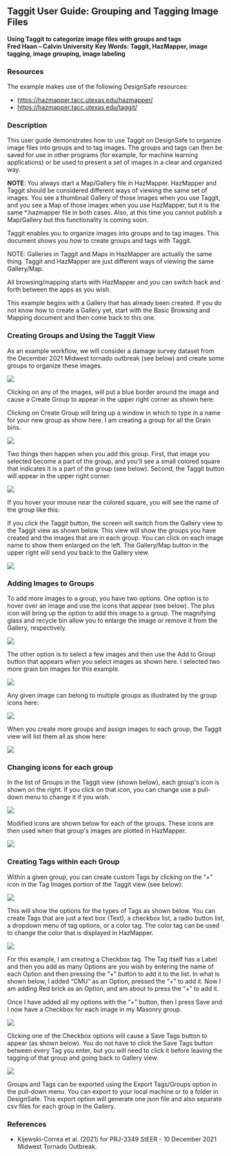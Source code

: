 <!-- # Grouping and Tagging Image Files -->
## Taggit User Guide: Grouping and Tagging Image Files

**Using Taggit to categorize image files with groups and tags**  
**Fred Haan – Calvin University**
**Key Words: Taggit, HazMapper, image tagging, image grouping, image labeling**

### Resources 

The example makes use of the following DesignSafe resources:

* <https://hazmapper.tacc.utexas.edu/hazmapper/>
* <https://hazmapper.tacc.utexas.edu/taggit/>

### Description

This user guide demonstrates how to use Taggit on DesignSafe to organize image files into groups and to tag images. The groups and tags can then be saved for use in other programs (for example, for machine learning applications) or be used to present a set of images in a clear and organized way.

**NOTE**: You always start a Map/Gallery file in HazMapper. HazMapper and Taggit should be considered different ways of viewing the same set of images. You see a thumbnail Gallery of those images when you use Taggit, and you see a Map of those images when you use HazMapper, but it is the same *.hazmapper file in both cases. Also, at this time you cannot publish a Map/Gallery but this functionality is coming soon.


Taggit enables you to organize images into groups and to tag images. This document shows you how to create groups and tags with Taggit.

NOTE: Galleries in Taggit and Maps in HazMapper are actually the same thing. Taggit and HazMapper are just different ways of viewing the same Gallery/Map. 

All browsing/mapping starts with HazMapper and you can switch back and forth between the apps as you wish.

This example begins with a Gallery that has already been created. If you do not know how to create a Gallery yet, start with the Basic Browsing and Mapping document and then come back to this one. 

### Creating Groups and Using the Taggit View

As an example workflow, we will consider a damage survey dataset from the December 2021 Midwest tornado outbreak (see below) and create some groups to organize these images.

![](img2/image001.png)  

Clicking on any of the images, will put a blue border around the image and cause a Create Group to appear in the upper right corner as shown here:

<!-- ![](img2/image004.png) -->

Clicking on Create Group will bring up a window in which to type in a name for your new group as show here. I am creating a group for all the Grain bins. 

![](img2/image005.png)

Two things then happen when you add this group. First, that image you selected become a part of the group, and you'll see a small colored square that indicates it is a part of the group (see below). Second, the Taggit button will appear in the upper right corner. 

![](img2/image007.png)

If you hover your mouse near the colored square, you will see the name of the group like this:

<!-- ![](img2/image008.png) -->

If you click the Taggit button, the screen will switch from the Gallery view to the Taggit view as shown below. This view will show the groups you have created and the images that are in each group. You can click on each image name to show them enlarged on the left. The Gallery/Map button in the upper right will send you back to the Gallery view.

![](img2/image009.png)

### Adding Images to Groups

To add more images to a group, you have two options. One option is to hover over an image and use the icons that appear (see below). The plus icon will bring up the option to add this image to a group. The magnifying glass and recycle bin allow you to enlarge the image or remove it from the Gallery, respectively. 

![](img2/image010.png)

The other option is to select a few images and then use the Add to Group button that appears when you select images as shown here. I selected two more grain bin images for this example.

![](img2/image011.png)

Any given image can belong to multiple groups as illustrated by the group icons here:

![](img2/image012.png)

When you create more groups and assign images to each group, the Taggit view will list them all as show here:

![](img2/image013.png)

### Changing icons for each group

In the list of Groups in the Taggit view (shown below), each group's icon is shown on the right. If you click on that icon, you can change use a pull-down menu to change it if you wish.

![](img2/image015.png)

Modified icons are shown below for each of the groups. These icons are then used when that group's images are plotted in HazMapper. 

![](img2/image016.png)

### Creating Tags within each Group

Within a given group, you can create custom Tags by clicking on the “+” icon in the Tag Images portion of the Taggit view (see below):

![](img2/image017.png)

This will show the options for the types of Tags as shown below. You can create Tags that are just a text box (Text), a checkbox list, a radio button list, a dropdown menu of tag options, or a color tag. The color tag can be used to change the color that is displayed in HazMapper.

![](img2/image018.png)

For this example, I am creating a Checkbox tag. The Tag itself has a Label and then you add as many Options are you wish by entering the name of each Option and then pressing the “+” button to add it to the list.  In what is shown below, I added “CMU” as an Option, pressed the “+” to add it.  Now I am adding Red brick as an Option, and am about to press the “+” to add it.

Once I have added all my options with the “+” button, then I press Save and I now have a Checkbox for each image in my Masonry group.

![](img2/image020.png)

Clicking one of the Checkbox options will cause a Save Tags button to appear (as shown below). You do not have to click the Save Tags button between every Tag you enter, but you will need to click it before leaving the tagging of that group and going back to Gallery view.

![](img2/image023.png)

Groups and Tags can be exported using the Export Tags/Groups option in the pull-down menu. You can export to your local machine or to a folder in DesignSafe. This export option will generate one json file and also separate csv files for each group in the Gallery. 


### References

* Kijewski-Correa et al. (2021) for PRJ-3349 StEER - 10 December 2021 Midwest Tornado Outbreak.
